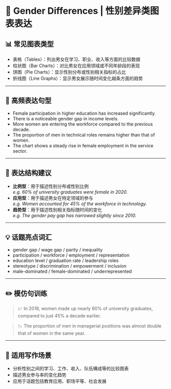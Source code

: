 # 👥 Gender Differences | 性别差异类图表表达

## 📊 常见图表类型

- 表格（Tables）：列出男女在学习、职业、收入等方面的比较数据
- 柱状图（Bar Charts）：对比男女在应用领域或不同年龄段的表现
- 饼图（Pie Charts）：显示性别分布或性别相关指标的占比
- 折线图（Line Graphs）：显示男女展示随时间变化越条方面的趋势

---

## 🔁 高频表达句型

- Female participation in higher education has increased significantly.
- There is a noticeable gender gap in income levels.
- More women are entering the workforce compared to the previous decade.
- The proportion of men in technical roles remains higher than that of women.
- The chart shows a steady rise in female employment in the service sector.

---

## 🧠 表达结构建议

- **比例型**：用于描述性别分布或性别比例  
  *e.g. 60% of university graduates were female in 2020.*
- **应用型**：用于描述男女在特定领域的参与  
  *e.g. Women accounted for 45% of the workforce in technology.*
- **趋势型**：用于描述性别相关指标随时间的变化  
  *e.g. The gender pay gap has narrowed slightly since 2010.*

---

## 💡 话题亮点词汇

- gender gap / wage gap / parity / inequality
- participation / workforce / employment / representation
- education level / graduation rate / leadership roles
- stereotype / discrimination / empowerment / inclusion
- male-dominated / female-dominated / underrepresented

---

## ✏️ 模仿句训练

> 📈 In 2018, women made up nearly 60% of university graduates, compared to just 45% a decade earlier.

> 📉 The proportion of men in managerial positions was almost double that of women in the same year.

---

## 🧭 适用写作场景

- 分析性别之间的学习、工作、收入、队伍構成等的比较图表
- 描述男女参与率的变化趋势
- 应用于话题包括教育应用、职场平等、社会发展
